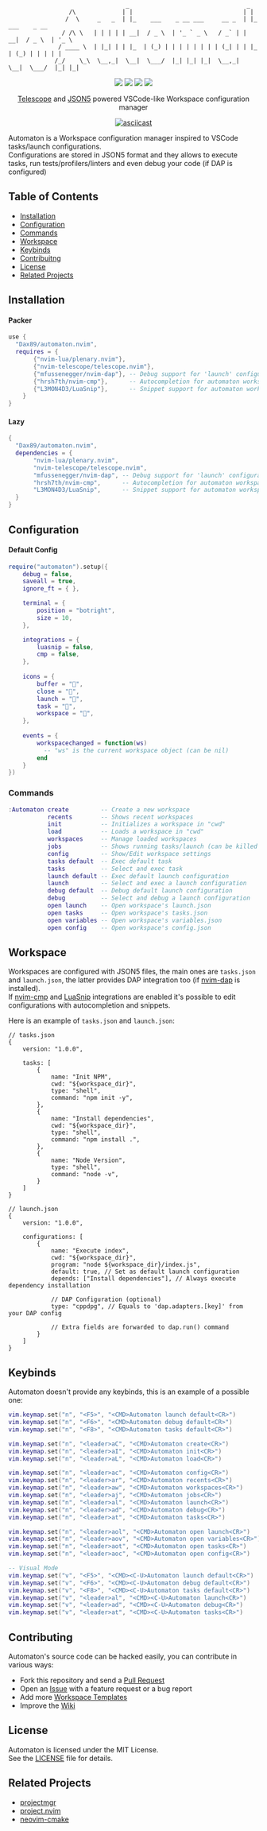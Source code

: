```
                                 _                                 _                   
                 /\             | |                               | |                  
                /  \     _   _  | |_    ___    _ __ ___     __ _  | |_    ___    _ __  
               / /\ \   | | | | | __|  / _ \  | '_ ` _ \   / _` | | __|  / _ \  | '_ \ 
              / ____ \  | |_| | | |_  | (_) | | | | | | | | (_| | | |_  | (_) | | | | |
             /_/    \_\  \__,_|  \__|  \___/  |_| |_| |_|  \__,_|  \__|  \___/  |_| |_|
```
<p align="center">
  <img src="https://img.shields.io/github/stars/Dax89/automaton.nvim?style=for-the-badge">
  <img src="https://img.shields.io/github/license/Dax89/automaton.nvim?style=for-the-badge">
  <img src="https://img.shields.io/badge/Lua-2C2D72?style=for-the-badge&logo=lua&logoColor=white">
  <a href="https://github.com/Dax89/automaton.nvim/wiki">
    <img src="https://img.shields.io/badge/Wiki-3c73a8?style=for-the-badge">
  </a>
</p>

<p align="center">
  <a href="https://github.com/nvim-telescope/telescope.nvim">Telescope</a> and <a href="https://json5.org">JSON5</a> powered VSCode-like Workspace configuration manager
</p>

<div align="center">
  
  [![asciicast](https://asciinema.org/a/565957.svg)](https://asciinema.org/a/565957)
  
</div>

Automaton is a Workspace configuration manager inspired to VSCode tasks/launch configurations.<br>
Configurations are stored in JSON5 format and they allows to execute tasks, run tests/profilers/linters and even debug your code (if DAP is configured)

## Table of Contents
- [Installation](#installation)
- [Configuration](#configuration)
- [Commands](#commands)
- [Workspace](#workspace)
- [Keybinds](#keybinds)
- [Contribuitng](#contributing)
- [License](#license)
- [Related Projects](#related-projects)

## Installation

#### Packer
```lua
use {
  "Dax89/automaton.nvim",  
  requires = { 
       {"nvim-lua/plenary.nvim"},
       {"nvim-telescope/telescope.nvim"},
       {"mfussenegger/nvim-dap"}, -- Debug support for 'launch' configurations (Optional)
       {"hrsh7th/nvim-cmp"},      -- Autocompletion for automaton workspace files (Optional)
       {"L3MON4D3/LuaSnip"},      -- Snippet support for automaton workspace files (Optional)
    }
}
```

#### Lazy
```lua
{
  "Dax89/automaton.nvim",  
  dependencies = {
       "nvim-lua/plenary.nvim",
       "nvim-telescope/telescope.nvim",
       "mfussenegger/nvim-dap", -- Debug support for 'launch' configurations (Optional)
       "hrsh7th/nvim-cmp",      -- Autocompletion for automaton workspace files (Optional)
       "L3MON4D3/LuaSnip",      -- Snippet support for automaton workspace files (Optional)
  }
}
```

## Configuration

#### Default Config
```lua
require("automaton").setup({
    debug = false,
    saveall = true,
    ignore_ft = { },

    terminal = {
        position = "botright",
        size = 10,
    },

    integrations = {
        luasnip = false,
        cmp = false,
    },
    
    icons = {
        buffer = "",
        close = "",
        launch = "",
        task = "",
        workspace = "",
    },
    
    events = {
        workspacechanged = function(ws)
          -- "ws" is the current workspace object (can be nil)
        end
    }
})
```

### Commands

```lua
:Automaton create         -- Create a new workspace
           recents        -- Shows recent workspaces
           init           -- Initializes a workspace in "cwd"
           load           -- Loads a workspace in "cwd"
           workspaces     -- Manage loaded workspaces
           jobs           -- Shows running tasks/launch (can be killed too)
           config         -- Show/Edit workspace settings
           tasks default  -- Exec default task
           tasks          -- Select and exec task
           launch default -- Exec default launch configuration
           launch         -- Select and exec a launch configuration
           debug default  -- Debug default launch configuration
           debug          -- Select and debug a launch configuration
           open launch    -- Open workspace's launch.json
           open tasks     -- Open workspace's tasks.json
           open variables -- Open workspace's variables.json
           open config    -- Open workspace's config.json
```

## Workspace
Workspaces are configured with JSON5 files, the main ones are `tasks.json` and `launch.json`, the latter provides DAP integration too (if [nvim-dap](https://github.com/mfussenegger/nvim-dap) is installed).<br>
If [nvim-cmp](https://github.com/hrsh7th/nvim-cmp) and [LuaSnip](https://github.com/L3MON4D3/LuaSnip) integrations are enabled it's possible to edit configurations with autocompletion and snippets.

Here is an example of `tasks.json` and `launch.json`:
```json5
// tasks.json
{
    version: "1.0.0",
    
    tasks: [
        {
            name: "Init NPM",
            cwd: "${workspace_dir}",
            type: "shell",
            command: "npm init -y",
        },
        {
            name: "Install dependencies",
            cwd: "${workspace_dir}",
            type: "shell",
            command: "npm install .",
        },
        {
            name: "Node Version",
            type: "shell",
            command: "node -v",
        }
    ]
}
```

```json5
// launch.json
{
    version: "1.0.0",
    
    configurations: [
        {
            name: "Execute index",
            cwd: "${workspace_dir}",
            program: "node ${workspace_dir}/index.js",
            default: true, // Set as default launch configuration
            depends: ["Install dependencies"], // Always execute dependency installation

            // DAP Configuration (optional)
            type: "cppdpg", // Equals to 'dap.adapters.[key]' from your DAP config

            // Extra fields are forwarded to dap.run() command
        }
    ]
}
```
## Keybinds
Automaton doesn't provide any keybinds, this is an example of a possible one:
```lua
vim.keymap.set("n", "<F5>", "<CMD>Automaton launch default<CR>")
vim.keymap.set("n", "<F6>", "<CMD>Automaton debug default<CR>")
vim.keymap.set("n", "<F8>", "<CMD>Automaton tasks default<CR>")

vim.keymap.set("n", "<leader>aC", "<CMD>Automaton create<CR>")
vim.keymap.set("n", "<leader>aI", "<CMD>Automaton init<CR>")
vim.keymap.set("n", "<leader>aL", "<CMD>Automaton load<CR>")

vim.keymap.set("n", "<leader>ac", "<CMD>Automaton config<CR>")
vim.keymap.set("n", "<leader>ar", "<CMD>Automaton recents<CR>")
vim.keymap.set("n", "<leader>aw", "<CMD>Automaton workspaces<CR>")
vim.keymap.set("n", "<leader>aj", "<CMD>Automaton jobs<CR>")
vim.keymap.set("n", "<leader>al", "<CMD>Automaton launch<CR>")
vim.keymap.set("n", "<leader>ad", "<CMD>Automaton debug<CR>")
vim.keymap.set("n", "<leader>at", "<CMD>Automaton tasks<CR>")

vim.keymap.set("n", "<leader>aol", "<CMD>Automaton open launch<CR>")
vim.keymap.set("n", "<leader>aov", "<CMD>Automaton open variables<CR>")
vim.keymap.set("n", "<leader>aot", "<CMD>Automaton open tasks<CR>")
vim.keymap.set("n", "<leader>aoc", "<CMD>Automaton open config<CR>")

-- Visual Mode
vim.keymap.set("v", "<F5>", "<CMD><C-U>Automaton launch default<CR>")
vim.keymap.set("v", "<F6>", "<CMD><C-U>Automaton debug default<CR>")
vim.keymap.set("v", "<F8>", "<CMD><C-U>Automaton tasks default<CR>")
vim.keymap.set("v", "<leader>al", "<CMD><C-U>Automaton launch<CR>")
vim.keymap.set("v", "<leader>ad", "<CMD><C-U>Automaton debug<CR>")
vim.keymap.set("v", "<leader>at", "<CMD><C-U>Automaton tasks<CR>")
```

## Contributing
Automaton's source code can be hacked easily, you can contribute in various ways:
- Fork this repository and send a [Pull Request](https://github.com/Dax89/automaton.nvim/pulls)
- Open an [Issue](https://github.com/Dax89/automaton.nvim/issues) with a feature request or a bug report
- Add more [Workspace Templates](https://github.com/Dax89/automaton.nvim/tree/master/lua/automaton/templates)
- Improve the [Wiki](https://github.com/Dax89/automaton.nvim/wiki)

## License
Automaton is licensed under the MIT License.<br>
See the [LICENSE](LICENSE) file for details.

## Related Projects
- [projectmgr](https://github.com/charludo/projectmgr.nvim)
- [project.nvim](https://github.com/ahmedkhalf/project.nvim)
- [neovim-cmake](https://github.com/Shatur/neovim-cmake)
